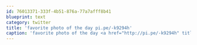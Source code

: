 ```yaml
---
id: 76013371-333f-4b51-876a-77a7afff8b41
blueprint: text
category: twitter
title: 'favorite photo of the day pi.pe/-k9294h'
caption: 'favorite photo of the day <a href="http://pi.pe/-k9294h" title="http://pi.pe/-k9294h" class="link link_untco">pi.pe/-k9294h</a>'
---
```

